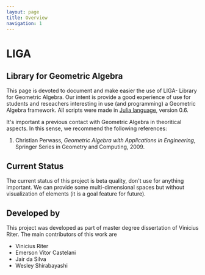 ```yaml
---
layout: page
title: Overview
navigation: 1
---
```


# LIGA

## Library for Geometric Algebra


This page is devoted to document and make easier the use of LIGA- Library for 
Geometric Algebra. Our intent is provide a good experience of use for students 
and reseachers interesting in use (and programming) a Geometric Algebra 
framework. All scripts were made in [Julia language](www.julialang.org), 
version 0.6. 

It's important a previous contact with Geometric Algebra in theoritical aspects.
 In this sense, we recommend the following references:

1. Christian Perwass, *Geometric Algebra with Applications in Engineering*, 
Springer Series in Geometry and Computing, 2009.



## Current Status

The current status of this project is beta quality, don't use for anything important. We can provide some multi-dimensional spaces but without visualization of elements (it is a goal feature for future).

## Developed by

This project was developed as part of master degree dissertation of Vinicius Riter. The main contributors of this work are

* Vinicius Riter
* Emerson Vitor Castelani
* Jair da Silva
* Wesley Shirabayashi

